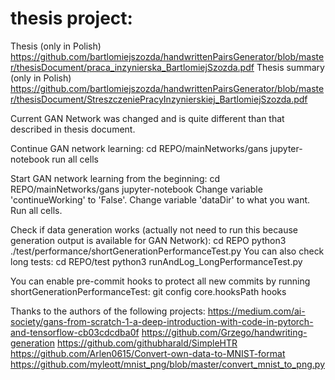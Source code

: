 # thesis project:
Thesis (only in Polish)
https://github.com/bartlomiejszozda/handwrittenPairsGenerator/blob/master/thesisDocument/praca_inzynierska_BartlomiejSzozda.pdf
Thesis summary (only in Polish)
https://github.com/bartlomiejszozda/handwrittenPairsGenerator/blob/master/thesisDocument/StreszczeniePracyInzynierskiej_BartlomiejSzozda.pdf

Current GAN Network was changed and is quite different than that described in thesis document.

Continue GAN network learning:
cd REPO/mainNetworks/gans
jupyter-notebook
run all cells

Start GAN network learning from the beginning:
cd REPO/mainNetworks/gans
jupyter-notebook
Change variable 'continueWorking' to 'False'. 
Change variable 'dataDir' to what you want. 
Run all cells.

Check if data generation works (actually not need to run this because generation output is available for GAN Network):
cd REPO 
python3 ./test/performance/shortGenerationPerformanceTest.py
You can also check long tests:
cd REPO/test 
python3 runAndLog_LongPerformanceTest.py

You can enable pre-commit hooks to protect all new commits by running shortGenerationPerformanceTest:
git config core.hooksPath hooks


Thanks to the authors of the following projects:
https://medium.com/ai-society/gans-from-scratch-1-a-deep-introduction-with-code-in-pytorch-and-tensorflow-cb03cdcdba0f
https://github.com/Grzego/handwriting-generation
https://github.com/githubharald/SimpleHTR
https://github.com/Arlen0615/Convert-own-data-to-MNIST-format
https://github.com/myleott/mnist_png/blob/master/convert_mnist_to_png.py
